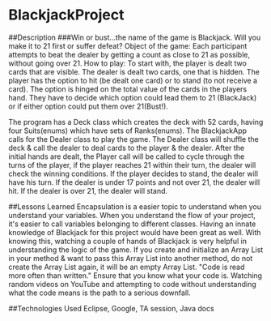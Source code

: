 # BlackjackProject

##Description
###Win or bust...the name of the game is Blackjack. Will you make it to 21 first or suffer defeat? 
Object of the game:
Each participant attempts to beat the dealer by getting a count as close to 21 as possible, without going over 21.
How to play:
To start with, the player is dealt two cards that are visible. The dealer is dealt two cards, one that is hidden. 
The player has the option to hit (be dealt one card) or to stand (to not receive a card). The option is hinged on the total value of the cards in the players hand. They have to decide which option could lead them to 21 (BlackJack) or if either option could put them over 21(Bust!).

The program has a Deck class which creates the deck with 52 cards, having four Suits(enums) which have sets of Ranks(enums).
The BlackjackApp calls for the Dealer class to play the game. The Dealer class will shuffle the deck & call the dealer to deal cards to the player & the dealer.
After the initial hands are dealt, the Player call will be called to cycle through the turns of the player, if the player reaches 21 within their turn, the dealer will check the winning conditions. If the player decides to stand, the dealer will have his turn. If the dealer is under 17 points and not over 21, the dealer will hit. If the dealer is over 21, the dealer will stand.



##Lessons Learned
Encapsulation is a easier topic to understand when you understand your variables. When you understand the flow of your project, it's easier to call variables belonging to different classes. 
Having an innate knowledge of Blackjack for this project would have been great as well. With knowing this, watching a couple of hands of Blackjack is very helpful in understanding the logic of the game. 
If you create and initialize an Array List in your method & want to pass this Array List into another method, do not create the Array List again, it will be an empty Array List.
"Code is read more often than written."
Ensure that you know what your code is. Watching random videos on YouTube and attempting to code without understanding what the code means is the path to a serious downfall. 





##Technologies Used
Eclipse, Google, TA session, Java docs